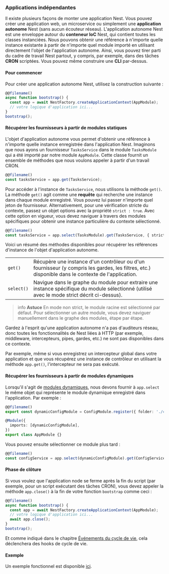### Applications indépendantes

Il existe plusieurs façons de monter une application Nest. Vous pouvez créer une application web, un microservice ou simplement une **application autonome** Nest (sans aucun écouteur réseau). L'application autonome Nest est une enveloppe autour du **conteneur IoC** Nest, qui contient toutes les classes instanciées. Nous pouvons obtenir une référence à n'importe quelle instance existante à partir de n'importe quel module importé en utilisant directement l'objet de l'application autonome. Ainsi, vous pouvez tirer parti du cadre de travail Nest partout, y compris, par exemple, dans des tâches **CRON** scriptées. Vous pouvez même construire une **CLI** par-dessus.

#### Pour commencer

Pour créer une application autonome Nest, utilisez la construction suivante :

```typescript
@@filename()
async function bootstrap() {
  const app = await NestFactory.createApplicationContext(AppModule);
  // votre logique d'application ici...
}
bootstrap();
```

#### Récupérer les fournisseurs à partir de modules statiques

L'objet d'application autonome vous permet d'obtenir une référence à n'importe quelle instance enregistrée dans l'application Nest. Imaginons que nous ayons un fournisseur `TasksService` dans le module `TasksModule` qui a été importé par notre module `AppModule`. Cette classe fournit un ensemble de méthodes que nous voulons appeler à partir d'un travail CRON.

```typescript
@@filename()
const tasksService = app.get(TasksService);
```

Pour accéder à l'instance de `TasksService`, nous utilisons la méthode `get()`. La méthode `get()` agit comme une **requête** qui recherche une instance dans chaque module enregistré. Vous pouvez lui passer n'importe quel jeton de fournisseur. Alternativement, pour une vérification stricte du contexte, passez un objet options avec la propriété `strict : true`. Avec cette option en vigueur, vous devez naviguer à travers des modules spécifiques pour obtenir une instance particulière du contexte sélectionné.

```typescript
@@filename()
const tasksService = app.select(TasksModule).get(TasksService, { strict: true });
```

Voici un résumé des méthodes disponibles pour récupérer les références d'instance de l'objet d'application autonome.

<table>
  <tr>
    <td>
      <code>get()</code>
    </td>
    <td>
      Récupère une instance d'un contrôleur ou d'un fournisseur (y compris les gardes, les filtres, etc.) disponible dans le contexte de l'application.
    </td>
  </tr>
  <tr>
    <td>
      <code>select()</code>
    </td>
    <td>
      Navigue dans le graphe du module pour extraire une instance spécifique du module sélectionné (utilisé avec le mode strict décrit ci-dessus).
    </td>
  </tr>
</table>

> info **Astuce** En mode non strict, le module racine est sélectionné par défaut. Pour sélectionner un autre module, vous devez naviguer manuellement dans le graphe des modules, étape par étape.

Gardez à l'esprit qu'une application autonome n'a pas d'auditeurs réseau, donc toutes les fonctionnalités de Nest liées à HTTP (par exemple, middleware, intercepteurs, pipes, gardes, etc.) ne sont pas disponibles dans ce contexte.

Par exemple, même si vous enregistrez un intercepteur global dans votre application et que vous récupérez une instance de contrôleur en utilisant la méthode `app.get()`, l'intercepteur ne sera pas exécuté.

#### Récupérer les fournisseurs à partir de modules dynamiques

Lorsqu'il s'agit de [modules dynamiques](/fundamentals/dynamic-modules), nous devons fournir à `app.select` le même objet qui représente le module dynamique enregistré dans l'application. Par exemple :

```typescript
@@filename()
export const dynamicConfigModule = ConfigModule.register({ folder: './config' });

@Module({
  imports: [dynamicConfigModule],
})
export class AppModule {}
```

Vous pouvez ensuite sélectionner ce module plus tard :

```typescript
@@filename()
const configService = app.select(dynamicConfigModule).get(ConfigService, { strict: true });
```

#### Phase de clôture

Si vous voulez que l'application node se ferme après la fin du script (par exemple, pour un script exécutant des tâches CRON), vous devez appeler la méthode `app.close()` à la fin de votre fonction `bootstrap` comme ceci :

```typescript
@@filename()
async function bootstrap() {
  const app = await NestFactory.createApplicationContext(AppModule);
  // votre logique d'application ici...
  await app.close();
}
bootstrap();
```

Et comme indiqué dans le chapitre [Événements du cycle de vie](/fundamentals/lifecycle-events), cela déclenchera des hooks de cycle de vie.

#### Exemple

Un exemple fonctionnel est disponible [ici](https://github.com/nestjs/nest/tree/master/sample/18-context).
